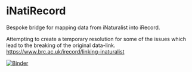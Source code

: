 # iNatiRecord

Bespoke bridge for mapping data from iNaturalist into iRecord.

Attempting to create a temporary resolution for some of the issues which lead to the breaking of the original data-link.
https://www.brc.ac.uk/irecord/linking-inaturalist

[![Binder](https://mybinder.org/badge_logo.svg)](https://mybinder.org/v2/gh/samtreesandbushes/iNatiRecord/main)